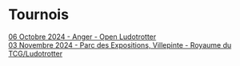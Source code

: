 # Tournois
[06 Octobre 2024 - Anger - Open Ludotrotter](/Reports/Ludotrotter-Anger-2024.md)  
[03 Novembre 2024 - Parc des Expositions, Villepinte - Royaume du TCG/Ludotrotter](/Reports/Ludotrotter-Villepinte-2024.md)